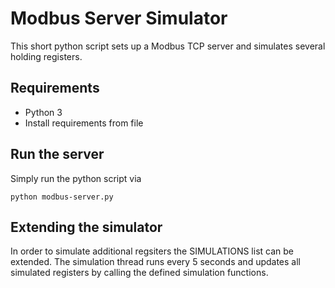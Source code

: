 # Modbus Server Simulator

This short python script sets up a Modbus TCP server and simulates several holding registers.

## Requirements

- Python 3
- Install requirements from file

## Run the server

Simply run the python script via

```
python modbus-server.py
```

## Extending the simulator

In order to simulate additional regsiters the SIMULATIONS list can be extended. The simulation thread runs every 5 seconds and updates all simulated registers by calling the defined simulation functions.


